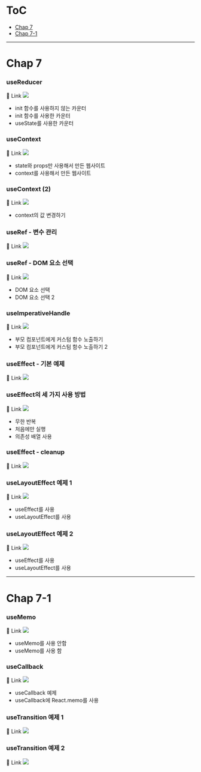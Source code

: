 # ToC
- [Chap 7](#chap-7)
- [Chap 7-1](#chap-7-1)

---
# Chap 7
### useReducer
🔗 Link
![](./md/7/react_UseReducer.gif)
- init 함수를 사용하지 않는 카운터
- init 함수를 사용한 카운터
- useState를 사용한 카운터

### useContext
🔗 Link
![](./md/7/react_UseContext.gif)
- state와 props만 사용해서 만든 웹사이트
- context를 사용해서 만든 웹사이트

### useContext (2)
🔗 Link
![](./md/7/react_change_context.gif)
- context의 값 변경하기

### useRef - 변수 관리
🔗 Link
![](./md/7/react_useRef1.gif)

### useRef - DOM 요소 선택
🔗 Link
![](./md/7/react_useRef2.gif)
- DOM 요소 선택
- DOM 요소 선택 2

### useImperativeHandle
🔗 Link
![](./md/7/react_useImperativeHandle.gif)
- 부모 컴포넌트에게 커스텀 함수 노출하기
- 부모 컴포넌트에게 커스텀 함수 노출하기 2

### useEffect - 기본 예제
🔗 Link
![](./md/7/react_useEffect.gif)

### useEffect의 세 가지 사용 방법
🔗 Link
![](./md/7/react_useEffect2.gif)
- 무한 반복
- 처음에만 실행
- 의존성 배열 사용

### useEffect - cleanup
🔗 Link
![](./md/7/react_useEffect3.gif)

### useLayoutEffect 예제 1
🔗 Link
![](./md/7/react_useLayoutEffect.gif)
- useEffect를 사용
- useLayoutEffect를 사용

### useLayoutEffect 예제 2
🔗 Link
![](./md/7/react_useLayoutEffect2.gif)
- useEffect를 사용
- useLayoutEffect를 사용


---
# Chap 7-1
### useMemo
🔗 Link
![](./md/7_1/react_useMemo.gif)
- useMemo를 사용 안함
- useMemo를 사용 함

### useCallback
🔗 Link
![](./md/7_1/react_useCallback.gif)
- useCallback 예제
- useCallback에 React.memo를 사용

### useTransition 예제 1
🔗 Link
![](./md/7_1/react_useTransition.gif)

### useTransition 예제 2
🔗 Link
![](./md/7_1/react_useTransition2.gif)
